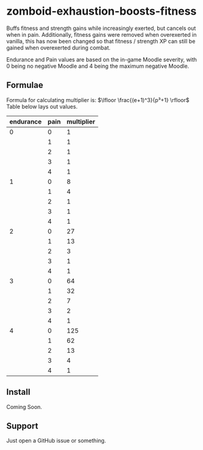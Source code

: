 
# zomboid-exhaustion-boosts-fitness
Buffs fitness and strength gains while increasingly exerted, but cancels out when in pain.
Additionally, fitness gains were removed when overexerted in vanilla, this has now been changed so that fitness / strength XP can still be gained when overexerted during combat.

Endurance and Pain values are based on the in-game Moodle severity, with 0 being no negative Moodle and 4 being the maximum negative Moodle.


## Formulae
Formula for calculating multiplier is: $\lfloor \frac{(e+1)^3}{p³+1} \rfloor$
Table below lays out values.

| endurance | pain | multiplier |
| --------- | ---- | ---------- |
| 0         | 0    | 1          |
|           | 1    | 1          |
|           | 2    | 1          |
|           | 3    | 1          |
|           | 4    | 1          |
| 1         | 0    | 8          |
|           | 1    | 4          |
|           | 2    | 1          |
|           | 3    | 1          |
|           | 4    | 1          |
| 2         | 0    | 27         |
|           | 1    | 13         |
|           | 2    | 3          |
|           | 3    | 1          |
|           | 4    | 1          |
| 3         | 0    | 64         |
|           | 1    | 32         |
|           | 2    | 7          |
|           | 3    | 2          |
|           | 4    | 1          |
| 4         | 0    | 125        |
|           | 1    | 62         |
|           | 2    | 13         |
|           | 3    | 4          |
|           | 4    | 1          |

## Install
Coming Soon.

## Support
Just open a GitHub issue or something.